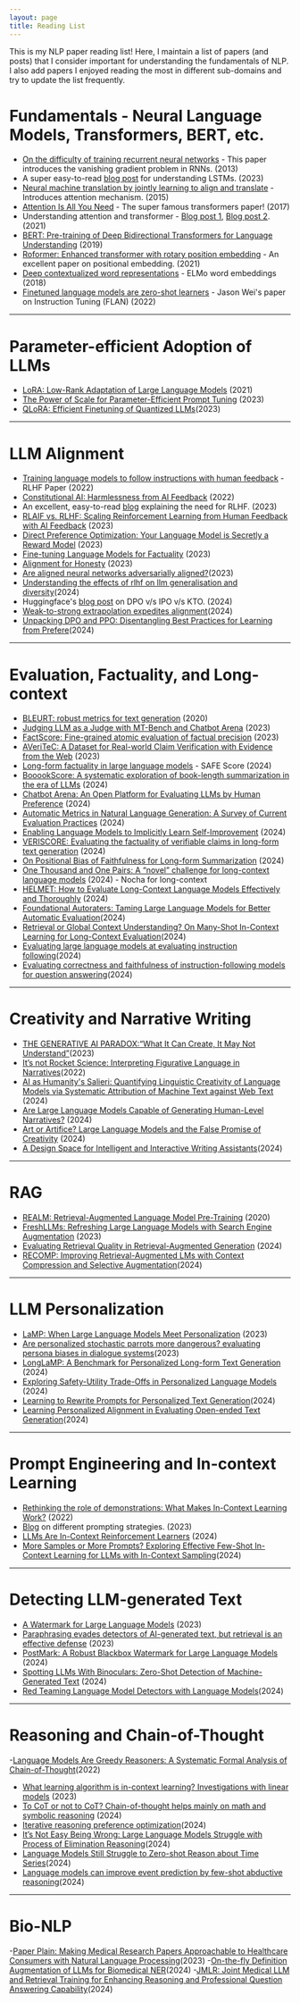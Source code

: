 ```yaml
---
layout: page
title: Reading List
---
```


This is my NLP paper reading list! Here, I maintain a list of papers (and posts) that I consider important for understanding the fundamentals of NLP. I also add papers I enjoyed reading the most in different sub-domains and try to update the list frequently.

# Fundamentals - Neural Language Models, Transformers, BERT, etc. 
- [On the difficulty of training recurrent neural networks](https://proceedings.mlr.press/v28/pascanu13.pdf) - This paper introduces the vanishing gradient problem in RNNs. (2013)
- A super easy-to-read [blog post](https://medium.com/analytics-vidhya/introduction-to-long-short-term-memory-lstm-a8052cd0d4cd) for understanding LSTMs. (2023)
- [Neural machine translation by jointly learning to align and translate](https://arxiv.org/pdf/1409.0473) - Introduces attention mechanism. (2015)
- [Attention Is All You Need](https://arxiv.org/pdf/1706.03762) - The super famous transformers paper! (2017)
- Understanding attention and transformer - [Blog post 1](https://jalammar.github.io/visualizing-neural-machine-translation-mechanics-of-seq2seq-models-with-attention/), [Blog post 2](https://jalammar.github.io/illustrated-gpt2/). (2021)
- [BERT: Pre-training of Deep Bidirectional Transformers for Language Understanding](https://arxiv.org/pdf/1810.04805) (2019)
- [Roformer: Enhanced transformer with rotary position embedding](https://arxiv.org/pdf/2104.09864) - An excellent paper on positional embedding. (2021)
- [Deep contextualized word representations](https://arxiv.org/pdf/1802.05365) - ELMo word embeddings (2018)
- [Finetuned language models are zero-shot learners](https://example-link.com) - Jason Wei's paper on Instruction Tuning (FLAN) (2022)

***
# Parameter-efficient Adoption of LLMs
- [LoRA: Low-Rank Adaptation of Large Language Models](https://arxiv.org/abs/2106.09685) (2021)
- [The Power of Scale for Parameter-Efficient Prompt Tuning](https://arxiv.org/pdf/2104.08691) (2023)
- [QLoRA: Efficient Finetuning of Quantized LLMs](https://proceedings.neurips.cc/paper_files/paper/2023/file/1feb87871436031bdc0f2beaa62a049b-Paper-Conference.pdf)(2023)

***
# LLM Alignment
- [Training language models to follow instructions with human feedback](https://cdn.openai.com/papers/Training_language_models_to_follow_instructions_with_human_feedback.pdf) - RLHF Paper (2022)
- [Constitutional AI: Harmlessness from AI Feedback](https://arxiv.org/pdf/2212.08073) (2022)
- An excellent, easy-to-read [blog](https://gist.github.com/yoavg/6bff0fecd65950898eba1bb321cfbd81) explaining the need for RLHF. (2023)
- [RLAIF vs. RLHF: Scaling Reinforcement Learning from Human Feedback with AI Feedback](https://arxiv.org/pdf/2309.00267) (2023)
- [Direct Preference Optimization: Your Language Model is Secretly a Reward Model](https://arxiv.org/abs/2305.18290) (2023)
- [Fine-tuning Language Models for Factuality](https://arxiv.org/pdf/2311.08401) (2023)
- [Alignment for Honesty](https://arxiv.org/abs/2312.07000) (2023)
- [Are aligned neural networks adversarially aligned?](https://proceedings.neurips.cc/paper_files/paper/2023/file/c1f0b856a35986348ab3414177266f75-Paper-Conference.pdf)(2023)
- [Understanding the effects of rlhf on llm generalisation and diversity](https://arxiv.org/abs/2310.06452)(2024)
- Huggingface's [blog post](https://huggingface.co/blog/pref-tuning) on DPO v/s IPO v/s KTO. (2024)
- [Weak-to-strong extrapolation expedites alignment](https://arxiv.org/pdf/2404.16792)(2024)
- [Unpacking DPO and PPO: Disentangling Best Practices for Learning from Prefere](https://arxiv.org/pdf/2406.09279)(2024)


***
# Evaluation, Factuality, and Long-context
- [BLEURT: robust metrics for text generation](https://arxiv.org/pdf/2004.04696) (2020)
- [Judging LLM as a Judge with MT-Bench and Chatbot Arena](https://arxiv.org/pdf/2306.05685) (2023)
- [FactScore: Fine-grained atomic evaluation of factual precision](https://arxiv.org/pdf/2305.14251) (2023)
- [AVeriTeC: A Dataset for Real-world Claim Verification with Evidence from the Web](https://arxiv.org/abs/2305.13117) (2023)
- [Long-form factuality in large language models](https://arxiv.org/pdf/2403.18802) - SAFE Score (2024)
- [BooookScore: A systematic exploration of book-length summarization in the era of LLMs](https://arxiv.org/abs/2310.00785) (2024)
- [Chatbot Arena: An Open Platform for Evaluating LLMs by Human Preference](https://arxiv.org/abs/2403.04132) (2024)
- [Automatic Metrics in Natural Language Generation: A Survey of Current Evaluation Practices](https://www.arxiv.org/pdf/2408.09169) (2024)
- [Enabling Language Models to Implicitly Learn Self-Improvement](https://arxiv.org/abs/2310.00898) (2024)
- [VERISCORE: Evaluating the factuality of verifiable claims in long-form text generation](https://arxiv.org/abs/2406.19276) (2024)
- [On Positional Bias of Faithfulness for Long-form Summarization](https://arxiv.org/html/2410.23609v1) (2024)
- [One Thousand and One Pairs: A “novel” challenge for long-context language models](https://arxiv.org/pdf/2406.16264) (2024) - Nocha for long-context 
- [HELMET: How to Evaluate Long-Context Language Models Effectively and Thoroughly](https://arxiv.org/pdf/2410.02694) (2024)
- [Foundational Autoraters: Taming Large Language Models for Better Automatic Evaluation](https://arxiv.org/pdf/2407.10817?)(2024)
- [Retrieval or Global Context Understanding? On Many-Shot In-Context Learning for Long-Context Evaluation](https://arxiv.org/pdf/2411.07130)(2024)
- [Evaluating large language models at evaluating instruction following](https://arxiv.org/pdf/2310.07641)(2024)
- [Evaluating correctness and faithfulness of instruction-following models for question answering](https://arxiv.org/pdf/2307.16877)(2024)

*** 
# Creativity and Narrative Writing
- [THE GENERATIVE AI PARADOX:“What It Can Create, It May Not Understand”](https://openreview.net/pdf?id=CF8H8MS5P8)(2023)
- [It’s not Rocket Science: Interpreting Figurative Language in Narratives](https://direct.mit.edu/tacl/article/doi/10.1162/tacl_a_00478/111221/It-s-not-Rocket-Science-Interpreting-Figurative)(2022)
- [AI as Humanity's Salieri: Quantifying Linguistic Creativity of Language Models via Systematic Attribution of Machine Text against Web Text](https://arxiv.org/pdf/2410.04265v1) (2024)
- [Are Large Language Models Capable of Generating Human-Level Narratives?](https://arxiv.org/abs/2407.13248) (2024)
- [Art or Artifice? Large Language Models and the False Promise of Creativity](https://dl.acm.org/doi/abs/10.1145/3613904.3642731) (2024)
- [A Design Space for Intelligent and Interactive Writing Assistants](https://dl.acm.org/doi/pdf/10.1145/3613904.3642697)(2024)


*** 
# RAG 
- [REALM: Retrieval-Augmented Language Model Pre-Training](https://arxiv.org/pdf/2002.08909) (2020) 
- [FreshLLMs: Refreshing Large Language Models with Search Engine Augmentation](https://arxiv.org/abs/2310.03214) (2023)
- [Evaluating Retrieval Quality in Retrieval-Augmented Generation](https://dl.acm.org/doi/abs/10.1145/3626772.3657957) (2024)
- [RECOMP: Improving Retrieval-Augmented LMs with Context Compression and Selective Augmentation](https://openreview.net/pdf?id=mlJLVigNHp)(2024)

*** 
# LLM Personalization
- [LaMP: When Large Language Models Meet Personalization](https://arxiv.org/abs/2304.11406) (2023)
- [Are personalized stochastic parrots more dangerous? evaluating persona biases in dialogue systems](https://arxiv.org/pdf/2310.05280)(2023)
- [LongLaMP: A Benchmark for Personalized Long-form Text Generation](https://arxiv.org/pdf/2407.11016) (2024)
- [Exploring Safety-Utility Trade-Offs in Personalized Language Models](https://arxiv.org/pdf/2406.11107) (2024)
- [Learning to Rewrite Prompts for Personalized Text Generation](https://dl.acm.org/doi/pdf/10.1145/3589334.3645408)(2024)
- [Learning Personalized Alignment in Evaluating Open-ended Text Generation](https://aclanthology.org/2024.emnlp-main.737.pdf)(2024)

***
# Prompt Engineering and In-context Learning
- [Rethinking the role of demonstrations: What Makes In-Context Learning Work?](https://arxiv.org/pdf/2202.12837) (2022)
- [Blog](https://lilianweng.github.io/posts/2023-03-15-prompt-engineering/) on different prompting strategies. (2023)
- [LLMs Are In-Context Reinforcement Learners](https://arxiv.org/abs/2410.05362) (2024)
- [More Samples or More Prompts? Exploring Effective Few-Shot In-Context Learning for LLMs with In-Context Sampling](https://aclanthology.org/2024.findings-naacl.115.pdf)(2024)


***
# Detecting LLM-generated Text
- [A Watermark for Large Language Models](https://arxiv.org/pdf/2301.10226) (2023)
- [Paraphrasing evades detectors of AI-generated text, but retrieval is an effective defense](https://arxiv.org/pdf/2303.13408) (2023)
- [PostMark: A Robust Blackbox Watermark for Large Language Models](https://arxiv.org/pdf/2406.14517) (2024)
- [Spotting LLMs With Binoculars: Zero-Shot Detection of Machine-Generated Text](https://arxiv.org/pdf/2401.12070) (2024)
- [Red Teaming Language Model Detectors with Language Models](https://direct.mit.edu/tacl/article/doi/10.1162/tacl_a_00639/119629)(2024)

*** 
# Reasoning and Chain-of-Thought
-[Language Models Are Greedy Reasoners: A Systematic Formal Analysis of Chain-of-Thought](https://arxiv.org/pdf/2210.01240)(2022)
- [What learning algorithm is in-context learning? Investigations with linear models](https://openreview.net/pdf?id=0g0X4H8yN4I) (2023)
- [To CoT or not to CoT? Chain-of-thought helps mainly on math and symbolic reasoning](https://arxiv.org/abs/2409.12183) (2024)
- [Iterative reasoning preference optimization](https://arxiv.org/pdf/2404.19733)(2024)
- [It’s Not Easy Being Wrong: Large Language Models Struggle with Process of Elimination Reasoning](https://aclanthology.org/2024.findings-acl.604.pdf)(2024)
- [Language Models Still Struggle to Zero-shot Reason about Time Series](https://arxiv.org/pdf/2404.11757)(2024)
- [Language models can improve event prediction by few-shot abductive reasoning](https://proceedings.neurips.cc/paper_files/paper/2023/file/5e5fd18f863cbe6d8ae392a93fd271c9-Paper-Conference.pdf)(2024)

*** 
# Bio-NLP
-[Paper Plain: Making Medical Research Papers Approachable to Healthcare Consumers with Natural Language Processing](https://dl.acm.org/doi/full/10.1145/3589955)(2023)
-[On-the-fly Definition Augmentation of LLMs for Biomedical NER](https://arxiv.org/pdf/2404.00152)(2024)
-[JMLR: Joint Medical LLM and Retrieval Training for Enhancing Reasoning and Professional Question Answering Capability](https://arxiv.org/pdf/2402.17887)(2024)
